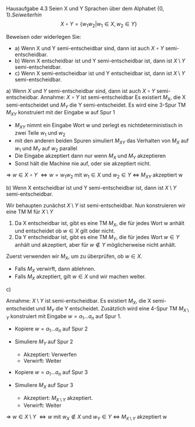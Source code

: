 Hausaufgabe 4.3
Seien X und Y Sprachen über dem Alphabet $\{0,1\}. Sei weiterhin$
$$X \circ Y = \{w_{1}w_{2} | w_{1} \in X, w_{2} \in Y\}$$

Beweisen oder widerlegen Sie:

- a) Wenn X und Y semi-entscheidbar sind, dann ist auch $X \circ Y$ semi-entscheidbar.
- b) Wenn X entscheidbar ist und Y semi-entscheidbar ist, dann ist $X \setminus Y$ semi-entscheidbar.
- c) Wenn X semi-entscheidbar ist und Y entscheidbar ist, dann ist $X \setminus Y$ semi-entscheidbar.


a)
Wenn $X$ und $Y$ semi-entscheidbar sind, dann ist auch $X \circ Y$ semi-entscheidbar.
Annahme: $X \circ Y$ ist semi-entscheidbar
Es existiert $M_X$, die X semi-entscheidet und $M_Y$ die Y semi-entscheidet.
Es wird eine 3-Spur TM $M_{XY}$ konstruiert mit der Eingabe w auf Spur 1
- $M_{XY}$ nimmt ein Eingabe Wort w und zerlegt es nichtdeterministisch in zwei Teile $w_{1}$ und $w_{2}$
- mit den anderen beiden Spuren simuliert $M_{XY}$ das Verhalten von $M_{X}$ auf $w_{1}$ und $M_{Y}$ auf $w_{2}$ parallel
- Die Eingabe akzeptiert dann nur wenn $M_{X}$ und $M_{Y}$ akzeptieren
- Sonst hält die Machine nie auf, oder sie akzeptiert nicht.

$\Rightarrow$ $w \in X \circ Y$
$\Leftrightarrow w = w_1 w_2$ mit $w_1 \in X$ und $w_2 \in Y$
$\Leftrightarrow$ $M_{XY}$ akzeptiert w

b)
Wenn X entscheidbar ist und Y semi-entscheidbar ist, dann ist $X \setminus Y$ semi-entscheidbar.

Wir behaupten zunächst $X \setminus Y$ ist semi-entscheidbar.
Nun konstruieren wir eine TM M für $X \setminus Y$

1. Da X entscheidbar ist, gibt es eine TM $M_{X}$, die für jedes Wort w anhält und entscheidet ob $w \in X$ gilt oder nicht.
2. Da Y entscheidbar ist, gibt es eine TM $M_{Y}$, die für jedes Wort $w \in Y$ anhält und akzeptiert, aber für $w \notin Y$ möglicherweise nicht anhält.

Zuerst verwenden wir $M_{X}$, um zu überprüfen, ob $w \in X$. 
- Falls $M_{X}$ verwirft, dann ablehnen.
- Falls $M_{X}$ akzeptiert, gilt $w \in X$ und wir machen weiter.

c)

Annahme: $X \setminus Y$ ist semi-entscheidbar.
Es existiert $M_X$,  die X semi-entscheidet und $M_Y$ die Y entscheidet. 
Zusätzlich wird eine 4-Spur TM $M_{X \setminus Y}$ konstruiert mit Eingabe $w = a_1 \dots a_n$ auf Spur 1. 

- Kopiere $w = a_1 \dots a_n$ auf Spur 2
- Simuliere $M_Y$ auf Spur 2
	- Akzeptiert: Verwerfen
	- Verwirft: Weiter

- Kopiere $w = a_1 \dots a_n$ auf Spur 3
- Simuliere $M_X$ auf Spur 3 
	- Akzeptiert: $M_{X \setminus Y}$ akzeptiert.
	- Verwirft: Weiter

$\Rightarrow$ $w \in X \setminus Y$
$\Leftrightarrow w$ mit $w_X \notin X$ und $w_Y \in Y$
$\Leftrightarrow$ $M_{X \setminus Y}$ akzeptiert w